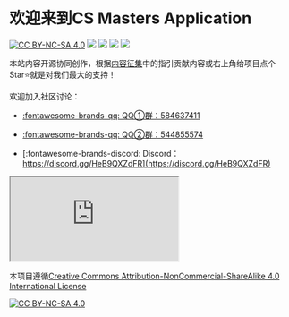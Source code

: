 # 欢迎来到CS Masters Application

[![CC BY-NC-SA 4.0][cc-by-nc-sa-shield]][cc-by-nc-sa] [![](https://img.shields.io/github/stars/csmsapp/csmsapp.github.io.svg)](https://github.com/csmsapp/csmsapp.github.io/stargazers) [![](https://img.shields.io/github/forks/csmsapp/csmsapp.github.io.svg)](https://github.com/csmsapp/csmsapp.github.io/network/members) [![](https://img.shields.io/github/commit-activity/y/csmsapp/csmsapp.github.io)](https://github.com/csmsapp/csmsapp.github.io/graphs/commit-activity) [![](https://img.shields.io/badge/Application-CS%20Masters-9cf)](https://github.com/csmsapp/csmsapp.github.io)

本站内容开源协同创作，根据[内容征集](内容征集.md)中的指引贡献内容或右上角给项目点个Star:star:就是对我们最大的支持！

欢迎加入社区讨论：

- [:fontawesome-brands-qq: QQ①群：584637411](https://jq.qq.com/?_wv=1027&k=Ikr0DObs)

- [:fontawesome-brands-qq: QQ②群：544855574](https://jq.qq.com/?_wv=1027&k=ujTUjy2N)

- [:fontawesome-brands-discord: Discord：https://discord.gg/HeB9QXZdFR](https://discord.gg/HeB9QXZdFR)

<iframe src="https://docs.google.com/spreadsheets/d/1-EB2sscgYKgyMF5sM5EVgYmQlo-Qf9YJ5ErlYAIbxy8/edit?usp=sharing?widget=true&amp;headers=false"></iframe>

本项目遵循[Creative Commons Attribution-NonCommercial-ShareAlike 4.0 International License][cc-by-nc-sa]

[![CC BY-NC-SA 4.0][cc-by-nc-sa-image]][cc-by-nc-sa]

[cc-by-nc-sa]: http://creativecommons.org/licenses/by-nc-sa/4.0/
[cc-by-nc-sa-image]: https://licensebuttons.net/l/by-nc-sa/4.0/88x31.png
[cc-by-nc-sa-shield]: https://img.shields.io/badge/License-CC%20BY--NC--SA%204.0-lightgrey.svg
